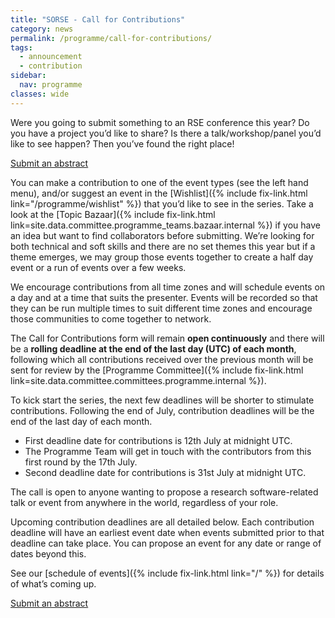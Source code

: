 ```yaml
---
title: "SORSE - Call for Contributions"
category: news
permalink: /programme/call-for-contributions/
tags:
  - announcement
  - contribution
sidebar:
  nav: programme
classes: wide
---
```


Were you going to submit something to an RSE conference this year? Do you have a project you’d like to share? Is there a talk/workshop/panel you’d like to see happen? Then you’ve found the right place!

<a href="{{site.indico_base_event}}/abstracts" class="btn btn--success" target="_blank"><i class="fas fa-pen"></i> Submit an abstract</a>

You can make a contribution to one of the event types (see the left hand menu), and/or suggest an event in the [Wishlist]({% include fix-link.html link="/programme/wishlist" %}) that you’d like to see in the series. Take a look at the [Topic Bazaar]({% include fix-link.html link=site.data.committee.programme_teams.bazaar.internal %}) if you have an idea but want to find collaborators before submitting. We’re looking for both technical and soft skills and there are no set themes this year but if a theme emerges, we may group those events together to create a half day event or a run of events over a few weeks.

We encourage contributions from all time zones and will schedule events on a day and at a time that suits the presenter. Events will be recorded so that they can be run multiple times to suit different time zones and encourage those communities to come together to network.

The Call for Contributions form will remain **open continuously** and there will be a **rolling deadline at the end of the last day (UTC) of each month**, following which all contributions received over the previous month will be sent for review by the [Programme Committee]({% include fix-link.html link=site.data.committee.committees.programme.internal %}).

To kick start the series, the next few deadlines will be shorter to stimulate contributions. Following the end of July, contribution deadlines will be the end of the last day of each month.

* First deadline date for contributions is 12th July at midnight UTC.
* The Programme Team will get in touch with the contributors from this first round by the 17th July.
* Second deadline date for contributions is 31st July at midnight UTC.

The call is open to anyone wanting to propose a research software-related talk or event from anywhere in the world, regardless of your role.

Upcoming contribution deadlines are all detailed below. Each contribution deadline will have an earliest event date when events submitted prior to that deadline can take place. You can propose an event for any date or range of dates beyond this.

See our [schedule of events]({% include fix-link.html link="/" %}) for details of what’s coming up.

<a href="{{site.indico_base_event}}/abstracts" class="btn btn--success" target="_blank"><i class="fas fa-pen"></i> Submit an abstract</a>
